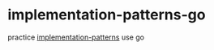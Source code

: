 # implementation-patterns-go

practice [implementation-patterns](https://github.com/howiehu/implementation-patterns-spring) use go
